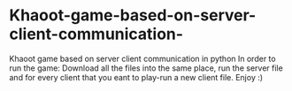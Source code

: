 # Khaoot-game-based-on-server-client-communication-
Khaoot game based on server client communication in python
In order to run the game:
Download all the files into the same place, run the server file and for every client that you eant to play-run a new client file.
Enjoy :)
